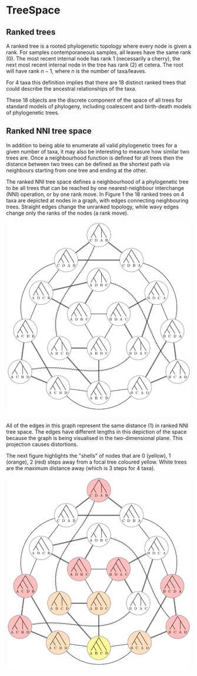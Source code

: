 # TreeSpace

## Ranked trees

A ranked tree is a rooted phylogenetic topology where every node is given a rank. For 
samples contemporaneous samples, all leaves have the same rank (0). The most recent 
internal node has rank 1 (necessarily a cherry), the next most recent internal node in the 
tree has rank (2) et cetera. The root will have rank $n-1$, where $n$ is the number of
taxa/leaves.

For 4 taxa this definition implies that there are 18 distinct ranked trees that could
describe the ancestral relationships of the taxa.

These 18 objects are the discrete component of the space of all trees for standard models 
of phylogeny, including coalescent and birth-death models of phylogenetic trees.

## Ranked NNI tree space

In addition to being able to enumerate all valid phylogenetic trees for a given number of
taxa, it may also be interesting to measure how similar two trees are. Once a 
neighbourhood function is defined for all trees then the distance between two trees 
can be defined as the shortest path via neighbours starting from one tree and ending at 
the other.

The ranked NNI tree space defines a neighbourhood of a phylogenetic tree to be all trees
that can be reached by one nearest-neighbour interchange (NNI) operation, or by one rank
move. In Figure 1 the 18 ranked trees on 4 taxa are depicted at nodes in a graph, with
edges connecting neighbouring trees. Straight edges change the unranked topology, while 
wavy edges change only the ranks of the nodes (a rank move).

<img src="images/treeSpace4-00.jpg?raw=true" width="600">

All of the edges in this graph represent the same distance (1) in ranked NNI tree space. 
The edges have different lengths in this depiction of the space because the graph is being
visualised in the two-dimensional plane. This projection causes distortions. 

The next figure highlights the "shells" of nodes that are 0 (yellow), 1 (orange), 2 (red) steps away from a focal 
tree coloured yellow. White trees are the maximum distance away (which is 3 steps for 4 
taxa).

<img src="images/treeSpace4-combTreeNeighbourhood-00.jpg?raw=true" width="600">
